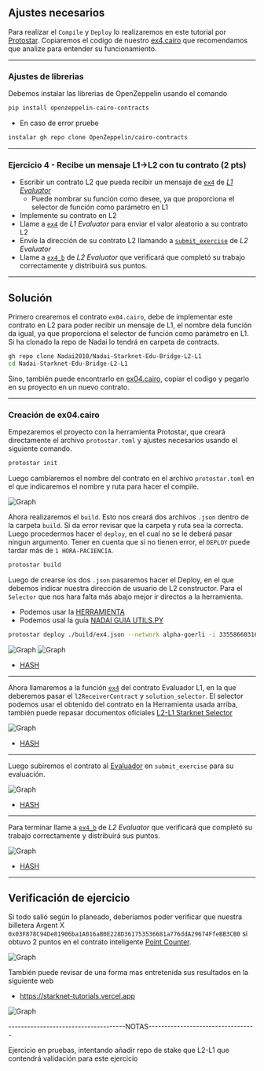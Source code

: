 ## Ajustes necesarios

Para realizar el `Compile` y `Deploy` lo realizaremos en este tutorial por [Protostar](https://github.com/Nadai2010/Nadai-ERC721-Protostar-Cairo#instalaci%C3%B3n). Copiaremos el codigo de nuestro [ex4.cairo](https://github.com/Nadai2010/Nadai-Starknet-Edu-Bridge-L2-L1/blob/master/contracts/ex4.cairo) que recomendamos que analize para entender su funcionamiento.

---
### Ajustes de librerias

Debemos instalar las librerias de OpenZeppelin usando el comando

```bash
pip install openzeppelin-cairo-contracts
```

* En caso de error pruebe 

```bash
instalar gh repo clone OpenZeppelin/cairo-contracts
```

---

### Ejercicio 4 - Recibe un mensaje L1→L2 con tu contrato (2 pts)

- Escribir un contrato L2 que pueda recibir un mensaje de [`ex4`](https://github.com/Nadai2010/Nadai-Starknet-Edu-Bridge-L2-L1/blob/master/contracts/L1/Evaluator.sol#L60) de [*L1 Evaluator*](https://goerli.etherscan.io/address/0x8055d587A447AE186d1589F7AAaF90CaCCc30179 )
  - Puede nombrar su función como desee, ya que proporciona el selector de función como parámetro en L1
- Implemente su contrato en L2
- Llame a [`ex4`](https://github.com/Nadai2010/Nadai-Starknet-Edu-Bridge-L2-L1/blob/master/contracts/L1/Evaluator.sol#L60) de *L1 Evaluator* para enviar el valor aleatorio a su contrato L2
- Envíe la dirección de su contrato L2 llamando a [`submit_exercise`](https://github.com/Nadai2010/Nadai-Starknet-Edu-Bridge-L2-L1/blob/master/contracts/Evaluator.cairo#L166) de *L2 Evaluator*
- Llame a [`ex4_b`](https://github.com/Nadai2010/Nadai-Starknet-Edu-Bridge-L2-L1/blob/master/contracts/Evaluator.cairo#L266) de *L2 Evaluator* que verificará que completó su trabajo correctamente y distribuirá sus puntos.

---

## Solución

Primero crearemos el contrato `ex04.cairo`, debe de implementar este contrato en L2 para poder recibir un mensaje de L1, el nombre dela función da igual, ya que proporciona el selector de función como parámetro en L1. Si ha clonado la repo de Nadai lo tendrá en carpeta de contracts. 

```bash
gh repo clone Nadai2010/Nadai-Starknet-Edu-Bridge-L2-L1
cd Nadai-Starknet-Edu-Bridge-L2-L1
```

Sino, también puede encontrarlo en [ex04.cairo](https://github.com/Nadai2010/Nadai-Starknet-Edu-Bridge-L2-L1/blob/master/contracts/ex04.cairo), copiar el codigo y pegarlo en su proyecto en un nuevo contrato.

---
### Creación de ex04.cairo

Empezaremos el proyecto con la herramienta Protostar, que creará directamente el archivo `protostar.toml` y ajustes necesarios usando el siguiente comando.

```bash
protostar init
```

Luego cambiaremos el nombre del contrato en el archivo `protostar.toml` en el que indicaremos el nombre y ruta para hacer el compile.

![Graph](/contracts/Imagenes/tomlex04.png)

Ahora realizaremos el `build`. Esto nos creará dos archivos `.json` dentro de la carpeta `build`. Si da error revisar que la carpeta y ruta sea la correcta. Luego procedermos hacer el `deploy`, en el cual no se le deberá pasar ningun argumento. Tener en cuenta que si no tienen error, el `DEPLOY` puede tardar más de `1 HORA-PACIENCIA`.

```bash
protostar build
```

Luego de crearse los dos `.json` pasaremos hacer el Deploy, en el que debemos indicar nuestra dirección de usuario de L2 constructor. Para el `Selector` que nos hara falta más abajo mejor ir directos a la herramienta.
* Podemos usar la [HERRAMIENTA](https://www.stark-utils.xyz/converter)
* Podemos usal la guía [NADAI GUIA UTILS.PY](https://github.com/Nadai2010/Nadai-Cairo-721-Starknet-Edu/blob/master/contracts/Soluci%C3%B3n/ERC721ex01.md#configuraci%C3%B3n-de-argumentos)

```bash
protostar deploy ./build/ex4.json --network alpha-goerli -i 335586603167494297073463875456697154193160316138
```

![Graph](/contracts/Imagenes/convertex4.png)
![Graph](/contracts/Imagenes/deployeex04.png)

* [HASH](https://goerli.voyager.online/tx/0x267d37709e5564a3978f734ed2088c035bcc7ed088c5fe1d7c98d94581c76f0)

---

Ahora llamaremos a la función [`ex4`](https://goerli.etherscan.io/address/0x8055d587a447ae186d1589f7aaaf90caccc30179#writeContract) del contrato Evaluador L1, en la que deberemos
pasar el `l2ReceiverContract` y `solution_selector`. El selector podemos usar el obtenido del contrato en la Herramienta usada arriba, también puede repasar documentos oficiales [L2-L1 Starknet Selector](https://starknet.io/docs/hello_starknet/l1l2.html#receive-a-message-from-l1)

![Graph](/contracts/Imagenes/ex4.png)

* [HASH](https://goerli.etherscan.io/tx/0x7d3be78977338cf7496d8c254613d13405373888269516a2fd3e08711d5cefe5)

---

Luego subiremos el contrato al [Evaluador](https://goerli.voyager.online/contract/0x595bfeb84a5f95de3471fc66929710e92c12cce2b652cd91a6fef4c5c09cd99#writeContract) en `submit_exercise` para su evaluación. 

![Graph](/contracts/Imagenes/submitex04.png)

* [HASH](https://goerli.voyager.online/tx/0x50292c00352e51d797cef177d7392b17f963c9869121818699641267110bc3d#internalCalls)

----

Para terminar llame a [`ex4_b`](https://github.com/Nadai2010/Nadai-Starknet-Edu-Bridge-L2-L1/blob/master/contracts/Evaluator.cairo#L266) de *L2 Evaluator* que verificará que completó su trabajo correctamente y distribuirá sus puntos.

![Graph](/contracts/Imagenes/ex4b.png)

* [HASH]()

---
## Verificación de ejercicio

Si todo salió según lo planeado, deberíamos poder verificar que nuestra billetera Argent X `0x03F878C94De81906ba1A016aB0E228D361753536681a776ddA29674FfeBB3CB0` si obtuvo 2 puntos en el contrato inteligente [Point Counter](https://goerli.voyager.online/contract/0x38ec18163a6923a96870f3d2b948a140df89d30120afdf90270b02c609f8a88).

![Graph](/contracts/Imagenes/balanceofex04.png)

También puede revisar de una forma mas entretenida sus resultados en la siguiente web 

* https://starknet-tutorials.vercel.app

![Graph](/contracts/Imagenes/puntosex04.png)



-------------------------------------NOTAS----------------------------------


Ejercicio en pruebas, intentando añadir repo de stake que L2-L1 que contendrá validación para este ejercicio
